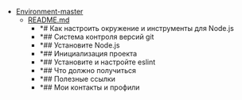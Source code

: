 - <a href = "E:\Node_projects\Node_Way\ArchivTSH_2\ArhivTimur_2\Environment-master\cat.Environment-master\dir.Environment-master.md">Environment-master</a>
    - <a href = "E:\Node_projects\Node_Way\ArchivTSH_2\ArhivTimur_2\Environment-master\README.md">README.md</a>
        - *# Как настроить окружение и инструменты для Node.js
        - *## Система контроля версий git
        - *## Установите Node.js
        - *##  Инициализация проекта
        - *## Установите и настройте eslint
        - *## Что должно получиться
        - *## Полезные ссылки
        - *## Мои контакты и профили
